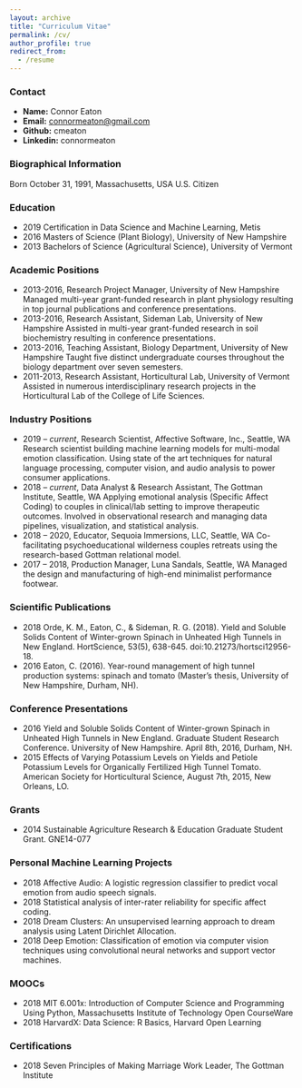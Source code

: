 ```yaml
---
layout: archive
title: "Curriculum Vitae"
permalink: /cv/
author_profile: true
redirect_from:
  - /resume
---
```



### Contact
- **Name:** Connor Eaton
- **Email:** connormeaton@gmail.com
- **Github:** cmeaton
- **Linkedin:** connormeaton

### Biographical Information
Born October 31, 1991, Massachusetts, USA
U.S. Citizen

### Education
- 2019		Certification in Data Science and Machine Learning, Metis
- 2016		Masters of Science (Plant Biology), University of New Hampshire
- 2013		Bachelors of Science (Agricultural Science), University of Vermont

### Academic Positions
- 2013-2016,	Research Project Manager, University of New Hampshire
Managed multi-year grant-funded research in plant physiology resulting in top journal publications and conference presentations.
- 2013-2016,	Research Assistant, Sideman Lab, University of New Hampshire
Assisted in multi-year grant-funded research in soil biochemistry resulting in conference presentations.
- 2013-2016,	Teaching Assistant, Biology Department, University of New Hampshire
Taught five distinct undergraduate courses throughout the biology department over seven semesters.
- 2011-2013,	Research Assistant, Horticultural Lab, University of Vermont 
Assisted in numerous interdisciplinary research projects in the Horticultural Lab of the College of Life Sciences.

### Industry Positions
- 2019 –	*current*,	Research Scientist, Affective Software, Inc., Seattle, WA
Research scientist building machine learning models for multi-modal emotion classification. Using state of the art techniques for natural language processing, computer vision, and audio analysis to power consumer applications.
- 2018 –	*current*,	Data Analyst & Research Assistant, The Gottman Institute, Seattle, WA
Applying emotional analysis (Specific Affect Coding) to couples in clinical/lab setting to improve therapeutic outcomes. Involved in observational research and managing data pipelines, visualization, and statistical analysis.
- 2018 –	2020,	    Educator, Sequoia Immersions, LLC, Seattle, WA
Co-facilitating psychoeducational wilderness couples retreats using the research-based Gottman relational model.
- 2017 – 2018,      Production Manager, Luna Sandals, Seattle, WA
Managed the design and manufacturing of high-end minimalist performance footwear.

### Scientific Publications
- 2018	Orde, K. M., Eaton, C., & Sideman, R. G. (2018). Yield and Soluble Solids Content of Winter-grown Spinach in Unheated High Tunnels in New England. HortScience, 53(5), 638-645. doi:10.21273/hortsci12956-18.  
- 2016	Eaton, C. (2016). Year-round management of high tunnel production systems: spinach and tomato (Master’s thesis, University of New Hampshire, Durham, NH). 

### Conference Presentations
- 2016	Yield and Soluble Solids Content of Winter-grown Spinach in Unheated High Tunnels in New England. Graduate Student Research Conference. University of New Hampshire. April 8th, 2016, Durham, NH.
- 2015	Effects of Varying Potassium Levels on Yields and Petiole Potassium Levels for Organically Fertilized High Tunnel Tomato. American Society for Horticultural Science, August 7th, 2015, New Orleans, LO.

### Grants
- 2014		Sustainable Agriculture Research & Education Graduate Student Grant. GNE14-077

### Personal Machine Learning Projects
- 2018	Affective Audio: A logistic regression classifier to predict vocal emotion from audio speech signals.
- 2018	Statistical analysis of inter-rater reliability for specific affect coding.
- 2018	Dream Clusters: An unsupervised learning approach to dream analysis using Latent Dirichlet Allocation.
- 2018	Deep Emotion: Classification of emotion via computer vision techniques using convolutional neural networks and support vector machines.

### MOOCs
- 2018  	MIT 6.001x: Introduction of Computer Science and Programming Using Python, Massachusetts Institute of Technology Open CourseWare 
- 2018		HarvardX: Data Science: R Basics, Harvard Open Learning

### Certifications
- 2018		Seven Principles of Making Marriage Work Leader, The Gottman Institute


